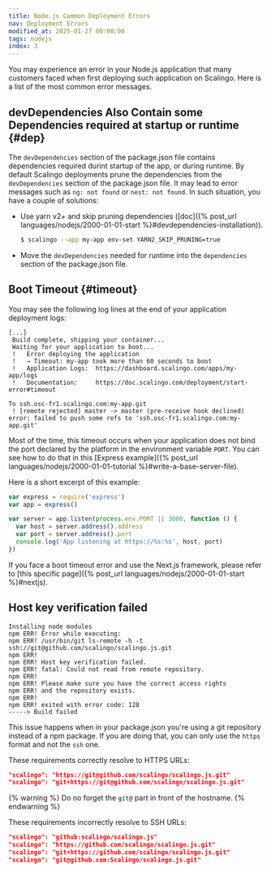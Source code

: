 ```yaml
---
title: Node.js Common Deployment Errors
nav: Deployment Errors
modified_at: 2025-01-27 00:00:00
tags: nodejs
index: 3
---
```


You may experience an error in your Node.js application that many customers
faced when first deploying such application on Scalingo. Here is a list of the
most common error messages.

## devDependencies Also Contain some Dependencies required at startup or runtime {#dep}

The `devDependencies` section of the package.json file contains dependencies required
durint startup of the app, or during runtime. By default Scalingo deployments prune the
dependencies from the `devDependencies` section of the package.json file. It may
lead to error messages such as `ng: not found` or `nest: not found`. In such
situation, you have a couple of solutions:

- Use yarn v2+ and skip pruning dependencies ([doc]({% post_url
    languages/nodejs/2000-01-01-start %}#devdependencies-installation)).

  ```bash
  $ scalingo --app my-app env-set YARN2_SKIP_PRUNING=true
  ```
- Move the `devDependencies` needed for runtime into the `dependencies`
    section of the package.json file.

## Boot Timeout {#timeout}

You may see the following log lines at the end of your application deployment
logs:

```text
[...]
 Build complete, shipping your container...
 Waiting for your application to boot...
 !   Error deploying the application
 !   → Timeout: my-app took more than 60 seconds to boot
 !   Application Logs:  https://dashboard.scalingo.com/apps/my-app/logs
 !   Documentation:     https://doc.scalingo.com/deployment/start-error#timeout

To ssh.osc-fr1.scalingo.com:my-app.git
 ! [remote rejected] master -> master (pre-receive hook declined)
error: failed to push some refs to 'ssh.osc-fr1.scalingo.com:my-app.git'
```

Most of the time, this timeout occurs when your application does not bind the
port declared by the platform in the environment variable `PORT`. You can see
how to do that in this [Express example]({% post_url
languages/nodejs/2000-01-01-tutorial %}#write-a-base-server-file).

Here is a short excerpt of this example:

```js
var express = require('express')
var app = express()

var server = app.listen(process.env.PORT || 3000, function () {
  var host = server.address().address
  var port = server.address().port
  console.log('App listening at https://%s:%s', host, port)
})
```

If you face a boot timeout error and use the Next.js framework, please refer to [this specific page]({% post_url languages/nodejs/2000-01-01-start %}#nextjs).


## Host key verification failed

```
Installing node modules
npm ERR! Error while executing:
npm ERR! /usr/bin/git ls-remote -h -t ssh://git@github.com/scalingo/scalingo.js.git
npm ERR!
npm ERR! Host key verification failed.
npm ERR! fatal: Could not read from remote repository.
npm ERR!
npm ERR! Please make sure you have the correct access rights
npm ERR! and the repository exists.
npm ERR!
npm ERR! exited with error code: 128
-----> Build failed
```

This issue happens when in your package.json you're using a git repository instead of a npm package. If you are doing that, you can only use the `https` format and not the `ssh` one.

These requirements correctly resolve to HTTPS URLs:

```json
"scalingo": "https://git@github.com/scalingo/scalingo.js.git"
"scalingo": "git+https://git@github.com/scalingo/scalingo.js.git"
```

{% warning %}
Do no forget the `git@` part in front of the hostname.
{% endwarning %}

These requirements incorrectly resolve to SSH URLs:
```json
"scalingo": "github:scalingo/scalingo.js"
"scalingo": "https://github.com/scalingo/scalingo.js.git"
"scalingo": "git+https://github.com/scalingo/scalingo.js.git"
"scalingo": "git@github.com:Scalingo/scalingo.js.git"
```
